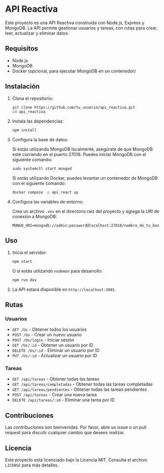 # API Reactiva

Este proyecto es una API Reactiva construida con Node.js, Express y MongoDB. La API permite gestionar usuarios y tareas, con rutas para crear, leer, actualizar y eliminar datos.

## Requisitos

- Node.js
- MongoDB
- Docker (opcional, para ejecutar MongoDB en un contenedor)

## Instalación

1. Clona el repositorio:

    ```sh
    git clone https://github.com/tu_usuario/api_reactiva.git
    cd api_reactiva
    ```

2. Instala las dependencias:

    ```sh
    npm install
    ```

3. Configura la base de datos:

    Si estás utilizando MongoDB localmente, asegúrate de que MongoDB esté corriendo en el puerto 27018. Puedes iniciar MongoDB con el siguiente comando:

    ```sh
    sudo systemctl start mongod
    ```

    Si estás utilizando Docker, puedes levantar un contenedor de MongoDB con el siguiente comando:

    ```sh
    docker compose -p api_react up
    ```

4. Configura las variables de entorno:

    Crea un archivo `.env` en el directorio raíz del proyecto y agrega la URI de conexión a MongoDB:

    ```env
    MONGO_URI=mongodb://admin:password@localhost:27018/nombre_de_tu_base_de_datos
    ```

## Uso

1. Inicia el servidor:

    ```sh
    npm start
    ```

    O si estás utilizando `nodemon` para desarrollo:

    ```sh
    npm run dev
    ```

2. La API estará disponible en `http://localhost:3001`.

## Rutas

### Usuarios

- `GET /Us` - Obtener todos los usuarios
- `POST /Us` - Crear un nuevo usuario
- `POST /Us/login` - Iniciar sesión
- `GET /Us/:id` - Obtener un usuario por ID
- `DELETE /Us/:id` - Eliminar un usuario por ID
- `PUT /Us/:id` - Actualizar un usuario por ID

### Tareas

- `GET /api/tareas` - Obtener todas las tareas
- `GET /api/tareas/completadas` - Obtener todas las tareas completadas
- `GET /api/tareas/pendientes` - Obtener todas las tareas pendientes
- `POST /api/tareas` - Crear una nueva tarea
- `DELETE /api/tareas/:id` - Eliminar una tarea por ID

## Contribuciones

Las contribuciones son bienvenidas. Por favor, abre un issue o un pull request para discutir cualquier cambio que desees realizar.

## Licencia

Este proyecto está licenciado bajo la Licencia MIT. Consulta el archivo `LICENSE` para más detalles.